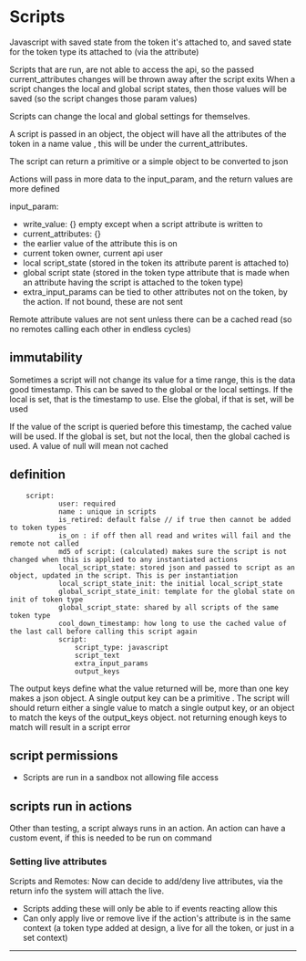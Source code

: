 # Scripts

Javascript with saved state from the token it's attached to, and saved state for the token type its attached to (via the attribute)

Scripts that are run, are not able to access the api, so the passed current_attributes changes will be thrown away after the script exits
When a script changes the local and global script states,  then those values will be saved (so the script changes those param values)

Scripts can change the local and global settings for themselves.

A script is passed in an object, the object will have all the attributes of the token in a name value , this will be under the current_attributes.

The script can return a primitive or a simple object to be converted to json

Actions will pass in more data to the input_param, and the return values are more defined

input_param:
* write_value: {} empty except when a script attribute is written to
* current_attributes: {}
* the earlier value of the attribute this is on
* current token owner, current api user
* local script_state (stored in the token its attribute parent is attached to)
* global script state (stored in the token type attribute that is made when an attribute having the script is attached to the token type)
* extra_input_params can be tied to other attributes not on the token, by the action. If not bound, these are not sent

Remote attribute values are not sent unless there can be a cached read (so no remotes calling each other in endless cycles)

##  immutability

Sometimes a script will not change its value for a time range, this is the data good timestamp. This can be saved to the global or the local settings.
If the local is set, that is the timestamp to use. Else the global, if that is set, will be used

If the value of the script is queried before this timestamp, the cached value will be used. If the global is set, but not the local, then the global cached is used.
A value of null will mean not cached


## definition

        script:
                user: required
                name : unique in scripts
                is_retired: default false // if true then cannot be added to token types
                is_on : if off then all read and writes will fail and the remote not called
                md5 of script: (calculated) makes sure the script is not changed when this is applied to any instantiated actions
                local_script_state: stored json and passed to script as an object, updated in the script. This is per instantiation
                local_script_state_init: the initial local_script_state
                global_script_state_init: template for the global state on init of token type 
                global_script_state: shared by all scripts of the same token type 
                cool_down_timestamp: how long to use the cached value of the last call before calling this script again
                script: 
                    script_type: javascript
                    script_text
                    extra_input_params
                    output_keys

The output keys define what the value returned will be, more than one key makes a json object. A single output key can be a primitive .
The script will should return either a single value to match a single output key, or an object to match the keys of the output_keys object.
not returning enough keys to match will result in a script error

## script permissions

* Scripts are run in a sandbox not allowing file access

## scripts run in actions

Other than testing, a script always runs in an action. An action can have a custom event, if this is needed to be run on command


### Setting live attributes

Scripts and Remotes:
Now can decide to add/deny live attributes, via the return info the system will attach the live.
* Scripts adding these will only be able to if events reacting allow this
* Can only apply live or remove live if the action's attribute is in the same context (a token type added at design, a live for all the token, or just in a set context)


--------------------


